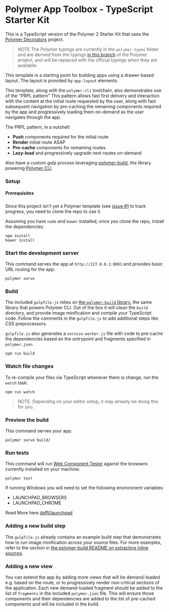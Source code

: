 # Polymer App Toolbox - TypeScript Starter Kit

This is a TypeScript version of the Polymer 2 Starter Kit that uses the [Polymer Decorators](https://github.com/Polymer/polymer-decorators) project.

> NOTE The Polymer typings are currently in the `polymer-types` folder and are derived from the typings [in this branch](https://github.com/Polymer/polymer/tree/aomarks-typescript) of the Polymer project, and will be replaced with the official typings when they are available.

This template is a starting point for building apps using a drawer-based
layout. The layout is provided by `app-layout` elements.

This template, along with the `polymer-cli` toolchain, also demonstrates use
of the "PRPL pattern" This pattern allows fast first delivery and interaction with
the content at the initial route requested by the user, along with fast subsequent
navigation by pre-caching the remaining components required by the app and
progressively loading them on-demand as the user navigates through the app.

The PRPL pattern, in a nutshell:

* **Push** components required for the initial route
* **Render** initial route ASAP
* **Pre-cache** components for remaining routes
* **Lazy-load** and progressively upgrade next routes on-demand

Also have a custom gulp process leveraging [polymer-build](https://github.com/Polymer/polymer-build),
the library powering [Polymer CLI](https://github.com/Polymer/polymer-cli).

### Setup

##### Prerequisites

Since this project isn't yet a Polymer template (see [issue #1](https://github.com/virtua-tech/polymer-typescript-starter-kit/issues/1) to track progress, you need to clone the repo to use it.

Assuming you have `node` and `bower` installed, once you clone the repo, install the dependencies:

    npm install
    bower install 

### Start the development server

This command serves the app at `http://127.0.0.1:8081` and provides basic URL
routing for the app:

    polymer serve

### Build

The included `gulpfile.js` relies on [the `polymer-build` library](https://github.com/Polymer/polymer-build),
the same library that powers Polymer CLI. Out of the box it will clean the
`build` directory, and provide image minification and compile your TypeScript code. Follow the comments in the
`gulpfile.js` to add additional steps like CSS preprocessors.

`gulpfile.js` also generates a `service-worker.js` file with code to pre-cache
the dependencies based on the entrypoint and fragments specified in
`polymer.json`.

    npm run build


### Watch file changes

To re-compile your files via TypeScript whenever there is change, run the `watch` task:

    npm run watch
    
> NOTE: Depending on your editor setup, it may already be doing this for you.
    
### Preview the build

This command serves your app.

    polymer serve build/

### Run tests

This command will run [Web Component Tester](https://github.com/Polymer/web-component-tester)
against the browsers currently installed on your machine:

    polymer test

If running Windows you will need to set the following environment variables:

- LAUNCHPAD_BROWSERS
- LAUNCHPAD_CHROME

Read More here [daffl/launchpad](https://github.com/daffl/launchpad#environment-variables-impacting-local-browsers-detection)

### Adding a new build step

The `gulpfile.js` already contains an example build step that demonstrates how
to run image minification across your source files. For more examples, refer to
the section in [the polymer-build README on extracting inline sources](https://github.com/Polymer/polymer-build#extracting-inlined-cssjs).

### Adding a new view

You can extend the app by adding more views that will be demand-loaded
e.g. based on the route, or to progressively render non-critical sections of the
application. Each new demand-loaded fragment should be added to the list of
`fragments` in the included `polymer.json` file. This will ensure those
components and their dependencies are added to the list of pre-cached components
and will be included in the build.
